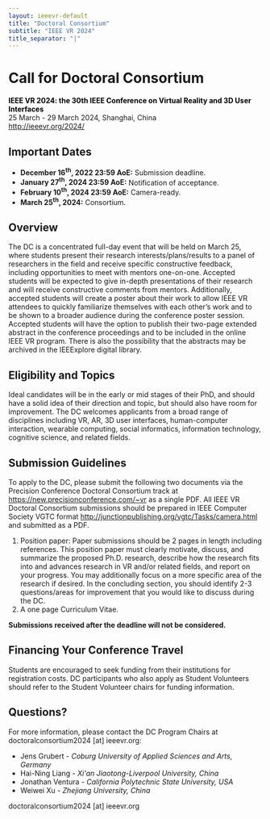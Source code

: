 ```yaml
---
layout: ieeevr-default
title: "Doctoral Consortium"
subtitle: "IEEE VR 2024"
title_separator: "|"
---
```




<!-- <div>
    <p>
        More information coming soon, please watch this space.
    </p>
</div> -->

<div>
    <h1 id="cfp-doctoral-cosortium">Call for Doctoral Consortium</h1>
    <p>
        <strong style="color: black">IEEE VR 2024: the 30th IEEE Conference on Virtual Reality and 3D User Interfaces</strong>
    <br /> 
    25 March - 29 March 2024, Shanghai, China
    <br />
        <a href="http://ieeevr.org/2024/">http://ieeevr.org/2024/</a>
    </p>
    <h2 id="important-dates"> Important Dates </h2>
    <ul>
        <li><b>December 16<sup>th</sup>, 2022 23:59 AoE:</b> Submission deadline.</li>
        <li><b>January 27<sup>th</sup>, 2024 23:59 AoE:</b> Notification of acceptance.</li>
        <li><b>February 10<sup>th</sup>, 2024 23:59 AoE:</b> Camera-ready.</li>
        <li><b>March 25<sup>th</sup>, 2024:</b> Consortium.</li>
    </ul>
    <h2 id="Overview">Overview</h2>
    <p>
        The DC is a concentrated full-day event that will be held on March 25, where students present their research interests/plans/results to a panel of researchers in the field and receive specific constructive feedback, including opportunities to meet with mentors one-on-one. Accepted students will be expected to give in-depth presentations of their research and will receive constructive comments from mentors. Additionally, accepted students will create a poster about their work to allow IEEE VR attendees to quickly familiarize themselves with each other’s work and to be shown to a broader audience during the conference poster session. Accepted students will have the option to publish their two-page extended abstract in the conference proceedings and to be included in the online IEEE VR program. There is also the possibility that the abstracts may be archived in the IEEExplore digital library.
    </p>
    <h2 id="Eligibility-and-topics">Eligibility and Topics</h2>
    <p>
        Ideal candidates will be in the early or mid stages of their PhD, and should have a solid idea of their direction and topic, but should also have room for improvement. The DC welcomes applicants from a broad range of disciplines including VR, AR, 3D user interfaces, human-computer interaction, wearable computing, social informatics, information technology, cognitive science, and related fields.
    </p>
    <h2 id="submission-guidelines">Submission Guidelines</h2>
    <p>
        To apply to the DC, please submit the following two documents via the Precision Conference
        Doctoral Consortium track at <a href="https://new.precisionconference.com/~vr">https://new.precisionconference.com/~vr</a> as a single PDF. All IEEE
        VR Doctoral Consortium submissions should be prepared in IEEE Computer Society VGTC format 
        <a href="http://junctionpublishing.org/vgtc/Tasks/camera.html">http://junctionpublishing.org/vgtc/Tasks/camera.html</a> and submitted as a PDF.
        <ol>
            <li>Position paper: Paper submissions should be 2 pages in length including references. This position paper must clearly motivate, discuss, and summarize the proposed Ph.D. research, describe how the research fits into and advances research in VR and/or related fields, and report on your progress. You may additionally focus on a more specific area of the research if desired. In the concluding section, you should identify 2-3 questions/areas for improvement that you would like to discuss during the DC.</li>
            <li>A one page Curriculum Vitae.</li>
        </ol>
        <div class="notice--info" style="background-color: $theme-yellow ! important; color: $theme-text ! important;">
            <b class="notice--text" style="background-color: $theme-yellow ! important; color: $theme-text ! important;">Submissions received after the deadline will not be considered.</b>
        </div>
    </p>
    <h2 id="financing">Financing Your Conference Travel</h2>
    <p>
        Students are encouraged to seek funding from their institutions for registration costs. DC participants who also apply as Student Volunteers should refer to the Student Volunteer chairs for funding information. 
    </p>
    <h2 id="contact">Questions?</h2>
    <p>
        For more information, please contact the DC Program Chairs at doctoralconsortium2024 [at] ieeevr.org:
        <ul>
            <li>Jens Grubert - <i>Coburg University of Applied Sciences and Arts, Germany</i></li>
            <li>Hai-Ning Liang - <i>Xi'an Jiaotong-Liverpool University, China</i></li>
            <li>Jonathan Ventura - <i>California Polytechnic State University, USA</i></li>
            <li>Weiwei Xu - <i>Zhejiang University, China</i></li>
        </ul>
        doctoralconsortium2024 [at] ieeevr.org
    </p>

</div>
